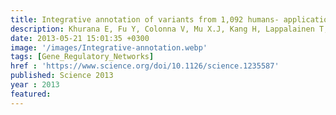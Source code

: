 ```yaml
---
title: Integrative annotation of variants from 1,092 humans- application to cancer genomics
description: Khurana E, Fu Y, Colonna V, Mu X.J, Kang H, Lappalainen T, Sboner A, Lochovsky L, Chen J, Harmanci A,<strong><u>Das J</u></strong>, Abyzov A, Balasubramanian S, Beal K, Chakravarty D, Challis  D, Chen Y, Clarke D, Clarke L, Cunningham F, Evani U, Flicek P, Fragoza R, Garrison E, Gibbs R, Gümüş Z, Herrero J, Kitabayashi N, Kong Y, Lage K, Liluashvili V, Lipkin S, MacArthur D, Marth G, Muzny D, Pers T, Ritchie G, Rosenfeld J, Sisu C, Wei X, Wilson M, Xue Y, Yu F, Dermitzakis E, Yu H, Rubin M, Tyler-Smith C, Gerstein M
date: 2013-05-21 15:01:35 +0300
image: '/images/Integrative-annotation.webp'
tags: [Gene_Regulatory_Networks]
href : 'https://www.science.org/doi/10.1126/science.1235587'
published: Science 2013
year : 2013
featured:
---
```

